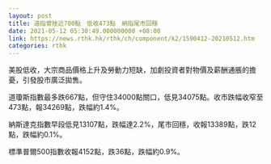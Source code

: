 ```yaml
---
layout: post
title: 道指曾挫近700點　低收473點　納指尾市回穩
date: 2021-05-12 05:30:49.000000000 +08:00
link: https://news.rthk.hk/rthk/ch/component/k2/1590412-20210512.htm
categories: rthk
---
```


美股低收，大宗商品價格上升及勞動力短缺，加劇投資者對物價及薪酬通脹的擔憂，引發股市廣泛拋售。

道瓊斯指數最多跌667點，但守住34000點關口，低見34075點。收市跌幅收窄至473點，報34269點，跌幅約1.4%。

納斯達克指數早段低見13107點，跌幅達2.2%，尾市回穩，收報13389點，跌12點，跌幅約0.1%。

標準普爾500指數收報4152點，跌36點，跌幅約0.9%。
